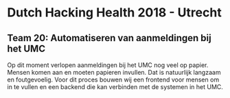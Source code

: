 # Dutch Hacking Health 2018 - Utrecht
## Team 20: Automatiseren van aanmeldingen bij het UMC

Op dit moment verlopen aanmeldingen bij het UMC nog veel op papier. Mensen komen aan en moeten papieren invullen. Dat is natuurlijk langzaam en foutgevoelig. Voor dit proces bouwen wij een frontend voor mensen om in te vullen en een backend die kan verbinden met de systemen in het UMC.
